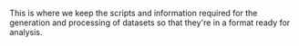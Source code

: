 This is where we keep the scripts and information required for the generation and processing of datasets so that they're in a format ready for analysis.  
